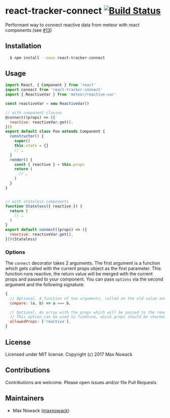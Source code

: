 # react-tracker-connect [![Build Status](https://travis-ci.org/maxnowack/react-tracker-connect.svg?branch=master)](https://travis-ci.org/maxnowack/react-tracker-connect)
Performant way to connect reactive data from meteor with react components (see [#13](https://github.com/maxnowack/react-tracker-connect/issues/13))

## Installation
````bash
  $ npm install --save react-tracker-connect
````

## Usage

````js
import React, { Component } from 'react'
import connect from 'react-tracker-connect'
import { ReactiveVar } from 'meteor/reactive-var'

const reactiveVar = new ReactiveVar()

// with component classes
@connect((props) => ({
  reactive: reactiveVar.get(),
}))
export default class Foo extends Component {
  constructor() {
    super()
    this.state = {}
    // …
  }
  render() {
    const { reactive } = this.props
    return (
      // …
    )
  }
}


// with stateless components
function Stateless({ reactive }) {
  return (
    // …
  )
}
export default connect((props) => ({
  reactive: reactiveVar.get(),
}))(Stateless)
````

### Options
The `connect` decorator takes 2 arguments. The first argument is a function which gets called with the current props object as the first parameter. This function runs reactive, the return value will be merged with the current props and passed to your component.
You can pass `options` via the second argument and the following signature:
````js
{
  // Optional. A function of two arguments, called on the old value and the new value whenever a prop was updated.
  compare: (a, b) => a === b,

  // Optional. An array with the props which will be passed to the reactive function.
  // This option can be used to finetune, which props should be checked if they've changed.
  allowedProps: ['reactive'],
}
````

## License
Licensed under MIT license. Copyright (c) 2017 Max Nowack

## Contributions
Contributions are welcome. Please open issues and/or file Pull Requests.

## Maintainers
- Max Nowack ([maxnowack](https://github.com/maxnowack))
